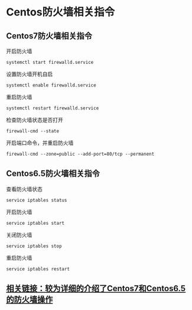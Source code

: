 ﻿# Centos防火墙相关指令

## Centos7防火墙相关指令

开启防火墙

`systemctl start firewalld.service`

设置防火墙开机自启

`systemctl enable firewalld.service`

重启防火墙

`systemctl restart firewalld.service`

检查防火墙状态是否打开

`firewall-cmd --state`

开启端口命令，并重启防火墙

`firewall-cmd --zone=public --add-port=80/tcp --permanent`

## Centos6.5防火墙相关指令

查看防火墙状态

`service iptables status`

开启防火墙

`service iptables start`

关闭防火墙

`service iptables stop`

重启防火墙

`service iptables restart`

## [相关链接：较为详细的介绍了Centos7和Centos6.5的防火墙操作](https://www.cnblogs.com/leoxuan/p/8275343.html)

